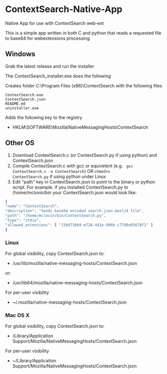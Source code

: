 # ContextSearch-Native-App
Native App for use with ContextSearch web-ext

This is a simple app written in both C and python that reads a requested file to base64 for webextensions processing.

## Windows
Grab the latest release and run the installer

The ContextSearch_installer.exe does the following

Creates folder C:\Program Files (x86)\ContextSearch with the following files

    ContextSearch.exe
    ContextSearch.json
    README.md
    uninstaller.exe

Adds the following key to the registry
- HKLM\SOFTWARE\Mozilla\NativeMessagingHosts\ContextSearch

## Other OS
1. Download ContextSearch.c (or ContextSearch.py if using python) and ContextSearch.json
2. Compile ContextSearch.c with gcc or equivelent (e.g. <code> gcc ContextSearch.c -o ContextSearch</code>) 
    OR 
   <code>chmod+x ContextSearch.py</code> if using python under Linux
2. Edit "path" key in ContextSearch.json to point to the binary or python script.  For example. if you installed ContextSearch.py to  /home/mclovin/bin your ContextSearch.json would look like:
```javascript
{
"name": "ContextSearch",
"description": "Sends base64 encoded search.json.mozlz4 file",
"path": "/home/mclovin/bin/ContextSearch.py",
"type": "stdio",
"allowed_extensions": [ "{5dd73bb9-e728-4d1e-990b-c77d8e03670f}" ]
}
```
### Linux
For global visibility, copy ContextSearch.json to:

* /usr/lib/mozilla/native-messaging-hosts/ContextSearch.json

or:

* /usr/lib64/mozilla/native-messaging-hosts/ContextSearch.json

For per-user visibility

* ~/.mozilla/native-messaging-hosts/ContextSearch.json

### Mac OS X
For global visibility, copy ContextSearch.json to:

* /Library/Application Support/Mozilla/NativeMessagingHosts/ContextSearch.json

For per-user visibility

* ~/Library/Application Support/Mozilla/NativeMessagingHosts/ContextSearch.json

